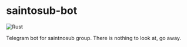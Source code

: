 # saintosub-bot

![Rust](https://github.com/Lemiort/saintosub-bot/workflows/Rust/badge.svg)

Telegram bot for saintnosub group.
There is nothing to look at, go away.
